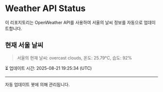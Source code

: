 
# Weather API Status

이 리포지토리는 OpenWeather API를 사용하여 서울의 날씨 정보를 자동으로 업데이트합니다.

## 현재 서울 날씨
> 서울의 현재 날씨: overcast clouds, 온도: 25.79°C, 습도: 92%

⏳ 업데이트 시간: 2025-08-21 19:25:34 (UTC)

---
자동 업데이트 봇에 의해 관리됩니다.
